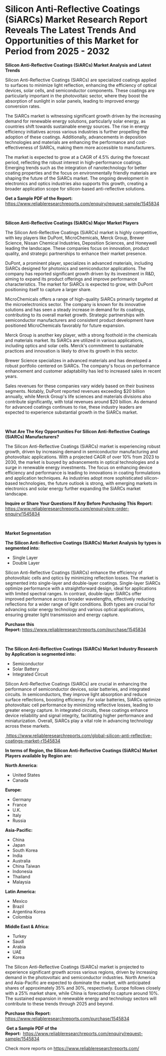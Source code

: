 <p><h1>Silicon Anti-Reflective Coatings (SiARCs) Market Research Report Reveals The Latest Trends And Opportunities of this Market for Period from 2025 - 2032</h1></p><p><strong>Silicon Anti-Reflective Coatings (SiARCs) Market Analysis and Latest Trends</strong></p>
<p><p>Silicon Anti-Reflective Coatings (SiARCs) are specialized coatings applied to surfaces to minimize light reflection, enhancing the efficiency of optical devices, solar cells, and semiconductor components. These coatings are particularly important in the photovoltaic sector, where they boost the absorption of sunlight in solar panels, leading to improved energy conversion rates. </p><p>The SiARCs market is witnessing significant growth driven by the increasing demand for renewable energy solutions, particularly solar energy, as countries shift towards sustainable energy sources. The rise in energy efficiency initiatives across various industries is further propelling the adoption of these coatings. Additionally, advancements in deposition technologies and materials are enhancing the performance and cost-effectiveness of SiARCs, making them more accessible to manufacturers.</p><p>The market is expected to grow at a CAGR of 4.5% during the forecast period, reflecting the robust interest in high-performance coatings. Emerging trends such as the integration of nanotechnology for better coating properties and the focus on environmentally friendly materials are shaping the future of the SiARCs market. The ongoing development in electronics and optics industries also supports this growth, creating a broader application scope for silicon-based anti-reflective solutions.</p></p>
<p><strong>Get a Sample PDF of the Report:&nbsp;</strong> <a href="https://www.reliableresearchreports.com/enquiry/request-sample/1545834?utm_campaign=3581&utm_medium=2&utm_source=Github&utm_content=ia&utm_term=02042025&utm_id=silicon-anti-reflective-coatings-siarcs">https://www.reliableresearchreports.com/enquiry/request-sample/1545834</a></p>
<p>&nbsp;</p>
<p><strong>Silicon Anti-Reflective Coatings (SiARCs) Major Market Players</strong></p>
<p><p>The Silicon Anti-Reflective Coatings (SiARCs) market is highly competitive, with key players like DuPont, MicroChemicals, Merck Group, Brewer Science, Nissan Chemical Industries, Deposition Sciences, and Honeywell leading the landscape. These companies focus on innovation, product quality, and strategic partnerships to enhance their market presence.</p><p>DuPont, a prominent player, specializes in advanced materials, including SiARCs designed for photonics and semiconductor applications. The company has reported significant growth driven by its investment in R&D, aiming to expand its product offerings and improve performance characteristics. The market for SiARCs is expected to grow, with DuPont positioning itself to capture a larger share.</p><p>MicroChemicals offers a range of high-quality SiARCs primarily targeted at the microelectronics sector. The company is known for its innovative solutions and has seen a steady increase in demand for its coatings, contributing to its overall market growth. Strategic partnerships with semiconductor manufacturers and consistent product development have positioned MicroChemicals favorably for future expansion.</p><p>Merck Group is another key player, with a strong foothold in the chemicals and materials market. Its SiARCs are utilized in various applications, including optics and solar cells. Merck's commitment to sustainable practices and innovation is likely to drive its growth in this sector.</p><p>Brewer Science specializes in advanced materials and has developed a robust portfolio centered on SiARCs. The company's focus on performance enhancement and customer adaptability has led to increased sales in recent years.</p><p>Sales revenues for these companies vary widely based on their business segments. Notably, DuPont reported revenues exceeding $20 billion annually, while Merck Group's life sciences and materials divisions also contribute significantly, with total revenues around $20 billion. As demand for advanced coatings continues to rise, these industry leaders are expected to experience substantial growth in the SiARCs market.</p></p>
<p>&nbsp;</p>
<p><strong>What Are The Key Opportunities For Silicon Anti-Reflective Coatings (SiARCs) Manufacturers?</strong></p>
<p><p>The Silicon Anti-Reflective Coatings (SiARCs) market is experiencing robust growth, driven by increasing demand in semiconductor manufacturing and photovoltaic applications. With a projected CAGR of over 10% from 2023 to 2030, the market is buoyed by advancements in optical technologies and a surge in renewable energy investments. The focus on enhancing device efficiency and performance is leading to innovations in coating formulations and application techniques. As industries adopt more sophisticated silicon-based technologies, the future outlook is strong, with emerging markets in electronics and solar energy further expanding the SiARCs market landscape.</p></p>
<p><strong>Inquire or Share Your Questions If Any Before Purchasing This Report:</strong> <a href="https://www.reliableresearchreports.com/enquiry/pre-order-enquiry/1545834?utm_campaign=3581&utm_medium=2&utm_source=Github&utm_content=ia&utm_term=02042025&utm_id=silicon-anti-reflective-coatings-siarcs">https://www.reliableresearchreports.com/enquiry/pre-order-enquiry/1545834</a></p>
<p>&nbsp;</p>
<p><strong>Market Segmentation</strong></p>
<p><strong>The Silicon Anti-Reflective Coatings (SiARCs) Market Analysis by types is segmented into:</strong></p>
<p><ul><li>Single Layer</li><li>Double Layer</li></ul></p>
<p><p>Silicon Anti-Reflective Coatings (SiARCs) enhance the efficiency of photovoltaic cells and optics by minimizing reflection losses. The market is segmented into single-layer and double-layer coatings. Single-layer SiARCs optimize performance with a straightforward design, ideal for applications with limited spectral ranges. In contrast, double-layer SiARCs offer improved performance across broader wavelengths, effectively reducing reflections for a wider range of light conditions. Both types are crucial for advancing solar energy technology and various optical applications, ensuring greater light transmission and energy capture.</p></p>
<p><strong>Purchase this Report:&nbsp;</strong><a href="https://www.reliableresearchreports.com/purchase/1545834?utm_campaign=3581&utm_medium=2&utm_source=Github&utm_content=ia&utm_term=02042025&utm_id=silicon-anti-reflective-coatings-siarcs">https://www.reliableresearchreports.com/purchase/1545834</a></p>
<p>&nbsp;</p>
<p><strong>The Silicon Anti-Reflective Coatings (SiARCs) Market Industry Research by Application is segmented into:</strong></p>
<p><ul><li>Semiconductor</li><li>Solar Battery</li><li>Integrated Circuit</li></ul></p>
<p><p>Silicon Anti-Reflective Coatings (SiARCs) are crucial in enhancing the performance of semiconductor devices, solar batteries, and integrated circuits. In semiconductors, they improve light absorption and reduce surface reflections, boosting efficiency. For solar batteries, SiARCs optimize photovoltaic cell performance by minimizing reflective losses, leading to greater energy capture. In integrated circuits, these coatings enhance device reliability and signal integrity, facilitating higher performance and miniaturization. Overall, SiARCs play a vital role in advancing technology across these markets.</p></p>
<p><a href="https://www.reliableresearchreports.com/global-silicon-anti-reflective-coatings-market-r1545834?utm_campaign=3581&utm_medium=2&utm_source=Github&utm_content=ia&utm_term=02042025&utm_id=silicon-anti-reflective-coatings-siarcs">&nbsp;https://www.reliableresearchreports.com/global-silicon-anti-reflective-coatings-market-r1545834</a></p>
<p><strong>In terms of Region, the Silicon Anti-Reflective Coatings (SiARCs) Market Players available by Region are:</strong></p>
<p>
    <p> <strong> North America: </strong>
        <ul>
            <li>United States</li>
            <li>Canada</li>
        </ul>
        </p> 
    <p> <strong> Europe: </strong>
        <ul>
            <li>Germany</li>
            <li>France</li>
            <li>U.K.</li>
            <li>Italy</li>
            <li>Russia</li>
        </ul>
        </p> 
    <p> <strong> Asia-Pacific: </strong>
        <ul>
            <li>China</li>
            <li>Japan</li>
            <li>South Korea</li>
            <li>India</li>
            <li>Australia</li>
            <li>China Taiwan</li>
            <li>Indonesia</li>
            <li>Thailand</li>
            <li>Malaysia</li>
        </ul>
        </p> 
    <p> <strong> Latin America: </strong>
        <ul>
            <li>Mexico</li>
            <li>Brazil</li>
            <li>Argentina Korea</li>
            <li>Colombia</li>
        </ul>
        </p> 
    <p> <strong> Middle East & Africa: </strong>
        <ul>
            <li>Turkey</li>
            <li>Saudi</li>
            <li>Arabia</li>
            <li>UAE</li>
            <li>Korea</li>
        </ul>
    </p>
    </p>
<p><p>The Silicon Anti-Reflective Coatings (SiARCs) market is projected to experience significant growth across various regions, driven by increasing demand in the photovoltaic and semiconductor industries. North America and Asia-Pacific are expected to dominate the market, with anticipated shares of approximately 35% and 30%, respectively. Europe follows closely with a 25% market share, while China is forecasted to capture around 10%. The sustained expansion in renewable energy and technology sectors will contribute to these trends through 2025 and beyond.</p></p>
<p><strong>Purchase this Report: </strong><a href="https://www.reliableresearchreports.com/purchase/1545834?utm_campaign=3581&utm_medium=2&utm_source=Github&utm_content=ia&utm_term=02042025&utm_id=silicon-anti-reflective-coatings-siarcs">https://www.reliableresearchreports.com/purchase/1545834</a></p>
<p>&nbsp;<strong>Get a Sample PDF of the Report:&nbsp;&nbsp;</strong><a href="https://www.reliableresearchreports.com/enquiry/request-sample/1545834?utm_campaign=3581&utm_medium=2&utm_source=Github&utm_content=ia&utm_term=02042025&utm_id=silicon-anti-reflective-coatings-siarcs">https://www.reliableresearchreports.com/enquiry/request-sample/1545834</a></p>
<p><strong></strong></p>
<p>Check more reports on <a href="https://www.reliableresearchreports.com/?utm_campaign=3581&utm_medium=2&utm_source=Github&utm_content=ia&utm_term=02042025&utm_id=silicon-anti-reflective-coatings-siarcs">https://www.reliableresearchreports.com/</a></p>